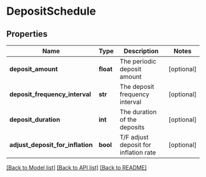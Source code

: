 # DepositSchedule

## Properties
Name | Type | Description | Notes
------------ | ------------- | ------------- | -------------
**deposit_amount** | **float** | The periodic deposit amount | [optional] 
**deposit_frequency_interval** | **str** | The deposit frequency interval | [optional] 
**deposit_duration** | **int** | The duration of the deposits | [optional] 
**adjust_deposit_for_inflation** | **bool** | T/F adjust deposit for inflation rate | [optional] 

[[Back to Model list]](../README.md#documentation-for-models) [[Back to API list]](../README.md#documentation-for-api-endpoints) [[Back to README]](../README.md)


